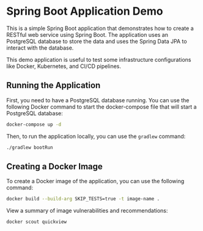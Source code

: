 # Spring Boot Application Demo

This is a simple Spring Boot application that demonstrates how to create a RESTful web service using Spring Boot. 
The application uses an PostgreSQL database to store the data
and uses the Spring Data JPA to interact with the database.

This demo application is useful to test some infrastructure configurations like Docker, Kubernetes, and CI/CD pipelines.

## Running the Application

First, you need to have a PostgreSQL database running. 
You can use the following Docker command to start the docker-compose file that will start a PostgreSQL database:

```bash
docker-compose up -d
```

Then, to run the application locally, you can use the `gradlew` command:

```bash
./gradlew bootRun
```

## Creating a Docker Image

To create a Docker image of the application, you can use the following command:

```bash
docker build --build-arg SKIP_TESTS=true -t image-name .
```

View a summary of image vulnerabilities and recommendations:
```bash
docker scout quickview 
```
